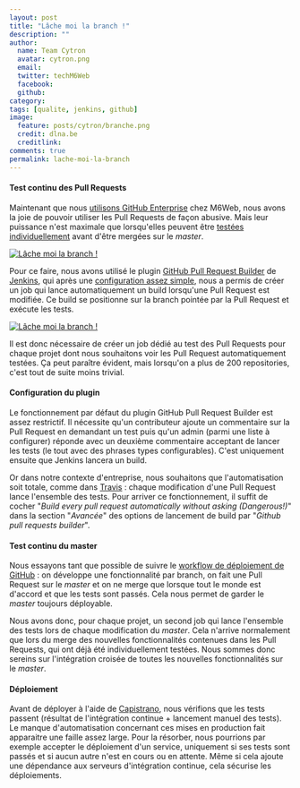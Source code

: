 ```yaml
---
layout: post
title: "Lâche moi la branch !"
description: ""
author:
  name: Team Cytron
  avatar: cytron.png
  email:
  twitter: techM6Web
  facebook:
  github:
category:
tags: [qualite, jenkins, github]
image:
  feature: posts/cytron/branche.png
  credit: dlna.be
  creditlink:
comments: true
permalink: lache-moi-la-branch
---
```


#### Test continu des Pull Requests

Maintenant que nous [utilisons GitHub Enterprise](https://twitter.com/kenny_dee/status/352003224506605569) chez M6Web, nous avons la joie de pouvoir utiliser les Pull Requests de façon abusive. Mais leur puissance n'est maximale que lorsqu'elles peuvent être [testées individuellement](https://github.com/blog/1227-commit-status-api) avant d'être mergées sur le *master*.

[![Lâche moi la branch !](http://img.over-blog-kiwi.com/0/00/30/83/201307/ob_b6e0b1_capture-d-e-cran-2013-07-12-a-15-03-58.png)](http://img.over-blog-kiwi.com/0/00/30/83/201307/ob_b6e0b1_capture-d-e-cran-2013-07-12-a-15-03-58.png)

Pour ce faire, nous avons utilisé le plugin [GitHub Pull Request Builder](https://wiki.jenkins-ci.org/display/JENKINS/GitHub+pull+request+builder+plugin) de [Jenkins](http://jenkins-ci.org/), qui après une [configuration assez simple](http://buddylindsey.com/jenkins-and-github-pull-requests/), nous a permis de créer un job qui lance automatiquement un build lorsqu'une Pull Request est modifiée. Ce build se positionne sur la branch pointée par la Pull Request et exécute les tests.


[![Lâche moi la branch !](http://img.over-blog-kiwi.com/0/00/30/83/201307/ob_e753d81cd5875809e61c474bcc6b8609_liste-des-builds.png)](http://img.over-blog-kiwi.com/0/00/30/83/201307/ob_e753d81cd5875809e61c474bcc6b8609_liste-des-builds.png)

Il est donc nécessaire de créer un job dédié au test des Pull Requests pour chaque projet dont nous souhaitons voir les Pull Request automatiquement testées. Ça peut paraître évident, mais lorsqu'on a plus de 200 repositories, c'est tout de suite moins trivial.


#### Configuration du plugin

Le fonctionnement par défaut du plugin GitHub Pull Request Builder est assez restrictif. Il nécessite qu'un contributeur ajoute un commentaire sur la Pull Request en demandant un test puis qu'un admin (parmi une liste à configurer) réponde avec un deuxième commentaire acceptant de lancer les tests (le tout avec des phrases types configurables). C'est uniquement ensuite que Jenkins lancera un build.

Or dans notre contexte d'entreprise, nous souhaitons que l'automatisation soit totale, comme dans [Travis](https://travis-ci.org/) : chaque modification d'une Pull Request lance l'ensemble des tests. Pour arriver ce fonctionnement, il suffit de cocher "*Build every pull request automatically without asking (Dangerous!)*" dans la section "*Avancée*" des options de lancement de build par "*Github pull requests builder*".


#### Test continu du master

Nous essayons tant que possible de suivre le [workflow de déploiement de GitHub](https://github.com/blog/1557-github-flow-in-the-browser) : on développe une fonctionnalité par branch, on fait une Pull Request sur le *master* et on ne merge que lorsque tout le monde est d'accord et que les tests sont passés. Cela nous permet de garder le *master* toujours déployable.

Nous avons donc, pour chaque projet, un second job qui lance l'ensemble des tests lors de chaque modification du *master*. Cela n'arrive normalement que lors du merge des nouvelles fonctionnalités contenues dans les Pull Requests, qui ont déjà été individuellement testées. Nous sommes donc sereins sur l'intégration croisée de toutes les nouvelles fonctionnalités sur le *master*.


#### Déploiement

Avant de déployer à l'aide de [Capistrano](http://www.capistranorb.com/), nous vérifions que les tests passent (résultat de l'intégration continue + lancement manuel des tests). Le manque d'automatisation concernant ces mises en production fait apparaitre une faille assez large. Pour la résorber, nous pourrions par exemple accepter le déploiement d'un service, uniquement si ses tests sont passés et si aucun autre n'est en cours ou en attente. Même si cela ajoute une dépendance aux serveurs d'intégration continue, cela sécurise les déploiements.